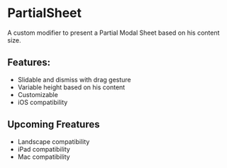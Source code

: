 # PartialSheet

A custom modifier to present a Partial Modal Sheet based on his content size.

## Features:
- Slidable and dismiss with drag gesture
- Variable height based on his content
- Customizable
- iOS compatibility

## Upcoming Freatures
- Landscape compatibility
- iPad compatibility
- Mac compatibility
